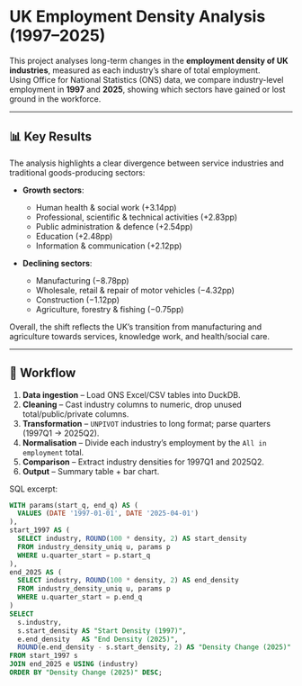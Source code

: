 # UK Employment Density Analysis (1997–2025)

This project analyses long-term changes in the **employment density of UK industries**, measured as each industry’s share of total employment.  
Using Office for National Statistics (ONS) data, we compare industry-level employment in **1997** and **2025**, showing which sectors have gained or lost ground in the workforce.

---

## 📊 Key Results

The analysis highlights a clear divergence between service industries and traditional goods-producing sectors:

- **Growth sectors**:
  - Human health & social work (+3.14pp)
  - Professional, scientific & technical activities (+2.83pp)
  - Public administration & defence (+2.54pp)
  - Education (+2.48pp)
  - Information & communication (+2.12pp)

- **Declining sectors**:
  - Manufacturing (−8.78pp)
  - Wholesale, retail & repair of motor vehicles (−4.32pp)
  - Construction (−1.12pp)
  - Agriculture, forestry & fishing (−0.75pp)

Overall, the shift reflects the UK’s transition from manufacturing and agriculture towards services, knowledge work, and health/social care.

---



## 🔧 Workflow

1. **Data ingestion** – Load ONS Excel/CSV tables into DuckDB.
2. **Cleaning** – Cast industry columns to numeric, drop unused total/public/private columns.
3. **Transformation** – `UNPIVOT` industries to long format; parse quarters (1997Q1 → 2025Q2).
4. **Normalisation** – Divide each industry’s employment by the `All in employment` total.
5. **Comparison** – Extract industry densities for 1997Q1 and 2025Q2.
6. **Output** – Summary table + bar chart.

SQL excerpt:

```sql
WITH params(start_q, end_q) AS (
  VALUES (DATE '1997-01-01', DATE '2025-04-01')
),
start_1997 AS (
  SELECT industry, ROUND(100 * density, 2) AS start_density
  FROM industry_density_uniq u, params p
  WHERE u.quarter_start = p.start_q
),
end_2025 AS (
  SELECT industry, ROUND(100 * density, 2) AS end_density
  FROM industry_density_uniq u, params p
  WHERE u.quarter_start = p.end_q
)
SELECT
  s.industry,
  s.start_density AS "Start Density (1997)",
  e.end_density   AS "End Density (2025)",
  ROUND(e.end_density - s.start_density, 2) AS "Density Change (2025)"
FROM start_1997 s
JOIN end_2025 e USING (industry)
ORDER BY "Density Change (2025)" DESC;
